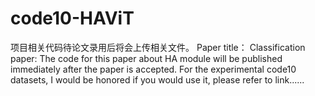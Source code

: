 # code10-HAViT
项目相关代码待论文录用后将会上传相关文件。
Paper title：
Classification paper:
The code for this paper about HA module will be published immediately after the paper is accepted.
For the experimental code10 datasets, I would be honored if you would use it, please refer to link......
